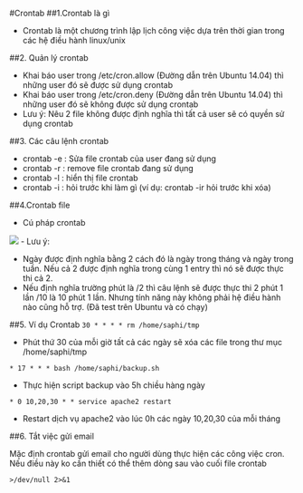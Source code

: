 ﻿#Crontab
##1.Crontab là gì
- Crontab là một chương trình lập lịch công việc dựa trên thời gian trong các hệ điều hành linux/unix

##2. Quản lý crontab
- Khai báo user trong /etc/cron.allow (Đường dẫn trên Ubuntu 14.04) thì những user đó sẽ được sử dụng crontab
- Khai báo user trong /etc/cron.deny (Đường dẫn trên Ubuntu 14.04) thì những user đó sẽ không được sử dụng crontab
- Lưu ý: Nêu 2 file không được định nghĩa thì tất cả user sẽ có quyền sử dụng crontab

##3. Các câu lệnh crontab
- crontab -e : Sửa file crontab của user đang sử dụng
- crontab -r : remove file crontab đang sử dụng
- crontab -l : hiển thị file crontab
- crontab -i : hỏi trước khi làm gì (ví dụ: crontab -ir hỏi trước khi xóa)

##4.Crontab file
- Cú pháp crontab
<img src="https://domotiga.nl/attachments/download/1692/Crontab.png">
- Lưu ý:

  + Ngày được định nghĩa bằng 2 cách đó là ngày trong tháng và ngày trong tuần. Nếu cả 2 được định nghĩa trong cùng 1 entry thì nó sẽ được thực thi cả 2.
  + Nếu định nghĩa trường phút là /2 thì câu lệnh sẽ được thực thi 2 phút 1 lần /10 là 10 phút 1 lần. Nhưng tính năng này không phải hệ điều hành nào cũng hỗ trợ. (Đã test trên Ubuntu và có chạy)

##5. Ví dụ Crontab
`30 * * * * rm /home/saphi/tmp`

- Phút thứ 30 của mỗi giờ tất cả các ngày sẽ xóa các file trong thư mục /home/saphi/tmp

`* 17 * * * bash /home/saphi/backup.sh`

- Thực hiện script backup vào 5h chiều hàng ngày

`* 0 10,20,30 * * service apache2 restart`

- Restart dịch vụ apache2 vào lúc 0h các ngày 10,20,30 của mỗi tháng

##6. Tắt việc gửi email

Mặc định crontab gửi email cho người dùng thực hiện các công việc cron. Nếu điều này ko cần thiết có thể thêm dòng sau vào cuối file crontab

`>/dev/null 2>&1`


